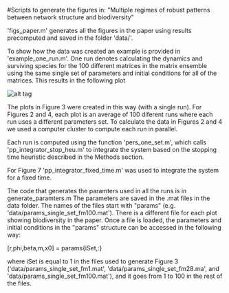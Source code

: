 #Scripts to generate the figures in: "Multiple regimes of robust patterns between network structure and biodiversity"

'figs_paper.m' generates all the figures in the paper using results precomputed and saved in the folder 'data/'.

To show how the data was created an example is provided in 'example_one_run.m'. One run denotes calculating the dynamics and surviving species for  the 100 different matrices in the  matrix ensemble using the same single set of parameters and initial conditions for all of the matrices. This results in the following plot

![alt tag](https://github.com/lfjover/networks_params/blob/master/bio_one_set.png)

The plots in Figure 3 were created in this way (with a single run). For Figures 2 and 4, each plot is an average of 100 diferent runs where each run uses a different parameters set. To calculate the data in Figures 2 and 4 we used a computer cluster to compute each run in parallel.

Each run is computed using the function 'pers_one_set.m', which calls 'pp_integrator_stop_heu.m' to integrate  the system based on the stopping time heuristic described in the Methods section.

For Figure 7 'pp_integrator_fixed_time.m' was used to integrate the system for a fixed time.

The code that generates the paramters used in all the runs is in generate_paramters.m
The parameters are saved in the .mat files in the data folder. The names of the files start with "params" (e.g. 'data/params_single_set_fm100.mat'). There is a different file for each plot showing biodiversity in the paper. Once a file is loaded, the parameters and initial conditions in the "params" structure can be accessed in the following way:

[r,phi,beta,m,x0] = params{iSet,:}

where iSet is equal to 1 in the files used to generate Figure 3 ('data/params_single_set_fm1.mat', 'data/params_single_set_fm28.ma', and 'data/params_single_set_fm100.mat'),  and it goes from 1 to 100 in the rest of the files.